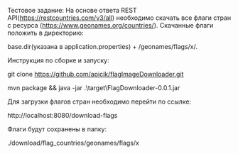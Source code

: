 Тестовое задание:
На основе ответа REST API(https://restcountries.com/v3/all) необходимо скачать 
все флаги стран с ресурса (https://www.geonames.org/countries/).
Скачанные флаги положить в директорию:

base.dir(указана в application.properties) + /geonames/flags/x/.

Инструкция по сборке и запуску:

git clone https://github.com/apicik/flagImageDownloader.git

mvn package && java -jar .\target\FlagDownloader-0.0.1.jar

Для загрузки флагов стран необходимо перейти по ссылке: 

http://localhost:8080/download-flags

Флаги будут сохранены в папку: 

./download/flag_countries/geonames/flags/x
